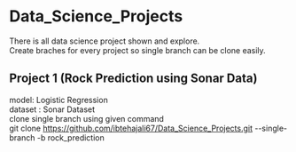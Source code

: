 # Data_Science_Projects
There is all data science project shown and explore.\
Create braches for every project so single branch can be clone easily.

## Project 1 (Rock Prediction using Sonar Data) 
  model: Logistic Regression \
  dataset : Sonar Dataset \
  clone single branch using given command \
  git clone https://github.com/ibtehajali67/Data_Science_Projects.git --single-branch -b rock_prediction
  
